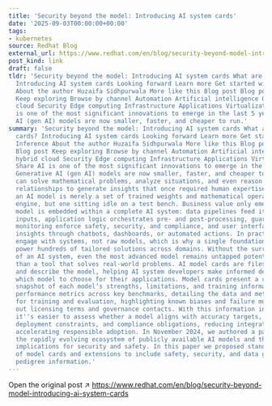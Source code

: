 ```yaml
---
title: 'Security beyond the model: Introducing AI system cards'
date: '2025-09-03T00:00:00+00:00'
tags:
- kubernetes
source: Redhat Blog
external_url: https://www.redhat.com/en/blog/security-beyond-model-introducing-ai-system-cards
post_kind: link
draft: false
tldr: 'Security beyond the model: Introducing AI system cards What are AI model cards?
  Introducing AI system cards Looking forward Learn more Get started with AI Inference
  About the author Huzaifa Sidhpurwala More like this Blog post Blog post Blog post
  Keep exploring Browse by channel Automation Artificial intelligence Open hybrid
  cloud Security Edge computing Infrastructure Applications Virtualization Share AI
  is one of the most significant innovations to emerge in the last 5 years. Generative
  AI (gen AI) models are now smaller, faster, and cheaper to run.'
summary: 'Security beyond the model: Introducing AI system cards What are AI model
  cards? Introducing AI system cards Looking forward Learn more Get started with AI
  Inference About the author Huzaifa Sidhpurwala More like this Blog post Blog post
  Blog post Keep exploring Browse by channel Automation Artificial intelligence Open
  hybrid cloud Security Edge computing Infrastructure Applications Virtualization
  Share AI is one of the most significant innovations to emerge in the last 5 years.
  Generative AI (gen AI) models are now smaller, faster, and cheaper to run. They
  can solve mathematical problems, analyze situations, and even reason about cause‑and‑effect
  relationships to generate insights that once required human expertise. On its own,
  an AI model is merely a set of trained weights and mathematical operations, an impressive
  engine, but one sitting idle on a test bench. Business value only emerges when that
  model is embedded within a complete AI system: data pipelines feed it clean, context‑rich
  inputs, application logic orchestrates pre‑ and post‑processing, guardrails and
  monitoring enforce safety, security, and compliance, and user interfaces deliver
  insights through chatbots, dashboards, or automated actions. In practice, end users
  engage with systems, not raw models, which is why a single foundational model can
  power hundreds of tailored solutions across domains. Without the surrounding infrastructure
  of an AI system, even the most advanced model remains untapped potential rather
  than a tool that solves real‑world problems. AI model cards are files that accompany
  and describe the model, helping AI system developers make informed decisions about
  which model to choose for their applications. Model cards present a concise, standardized
  snapshot of each model’s strengths, limitations, and training information, summarizing
  performance metrics across key benchmarks, detailing the data and methodology used
  for training and evaluation, highlighting known biases and failure modes, and spelling
  out licensing terms and governance contacts. With this information in one place,
  it''s easier to assess whether a model aligns with accuracy targets, fairness requirements,
  deployment constraints, and compliance obligations, reducing integration risk and
  accelerating responsible adoption. In November 2024, we authored a paper addressing
  the rapidly evolving ecosystem of publicly available AI models and their potential
  implications for security and safety. In this paper we proposed standardization
  of model cards and extensions to include safety, security, and data governance and
  pedigree information.'
---
```

Open the original post ↗ https://www.redhat.com/en/blog/security-beyond-model-introducing-ai-system-cards
